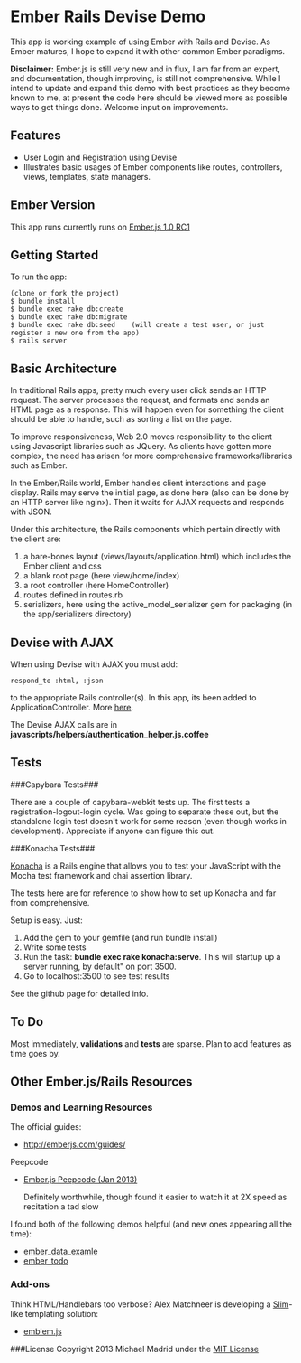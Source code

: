 Ember Rails Devise Demo
=======================

This app is working example of using Ember with Rails and Devise.  As Ember matures, I hope to expand it with other common Ember
paradigms.

**Disclaimer:** Ember.js is still very new and in flux, I am far from an expert, and documentation, though improving, is still not comprehensive.  While I intend to update and expand this demo with best practices as they become known to me, at present the code here should be viewed more as possible ways to get things done.  Welcome input on improvements.


Features
--------
* User Login and Registration using Devise
* Illustrates basic usages of Ember components like routes, controllers, views, templates, state managers.

Ember Version
-------------
This app runs currently runs on [Ember.js 1.0 RC1](http://emberjs.com/blog/2013/02/15/ember-1-0-rc/)

Getting Started
---------------

To run the app:

    (clone or fork the project)
    $ bundle install
    $ bundle exec rake db:create
    $ bundle exec rake db:migrate
    $ bundle exec rake db:seed    (will create a test user, or just register a new one from the app)
    $ rails server

Basic Architecture
------------------

In traditional Rails apps, pretty much every user click sends an HTTP request.  The server
processes the request, and formats and sends an HTML page as a response.  This will happen
even for something the client should be able to handle, such as sorting a list on the page.

To improve responsiveness, Web 2.0 moves responsibility to the client using Javascript
libraries such as JQuery.  As clients have gotten more complex, the need has arisen for more
 comprehensive frameworks/libraries such as Ember.

In the Ember/Rails world, Ember handles client interactions and page display.  Rails may serve
the initial page, as done here (also can be done by an HTTP server like nginx). Then it waits for
AJAX requests and responds with JSON.

Under this architecture, the Rails components which pertain directly with the client are:

1. a bare-bones layout (views/layouts/application.html) which includes the Ember client and css
2. a blank root page (here view/home/index)
3. a root controller (here HomeController)
4. routes defined in routes.rb
5. serializers, here using the active_model_serializer gem for packaging (in the app/serializers directory)

Devise with AJAX
----------------

When using Devise with AJAX you must add:

    respond_to :html, :json

to the appropriate Rails controller(s).  In this app, its been added to ApplicationController.  More [here](http://stackoverflow.com/questions/14319868/ember-js-with-devise-on-rails-application-406-not-acceptable-on-sign-up).

The Devise AJAX calls are in **javascripts/helpers/authentication_helper.js.coffee**

Tests
-----

###Capybara Tests###

There are a couple of capybara-webkit tests up.  The first tests a registration-logout-login cycle.  Was
going to separate these out, but the standalone login test doesn't work for some reason (even though works in development).
Appreciate if anyone can figure this out.

###Konacha Tests###

[Konacha](https://github.com/jfirebaugh/konacha) is a Rails engine that allows you to test your JavaScript with the Mocha test framework and chai assertion library.

The tests here are for reference to show how to set up Konacha and far from comprehensive.

Setup is easy.  Just:

1. Add the gem to your gemfile (and run bundle install)
2. Write some tests
3. Run the task: **bundle exec rake konacha:serve**.  This will startup up a server running, by default" on port 3500.
4. Go to localhost:3500 to see test results

See the github page for detailed info.

To Do
-----

Most immediately, **validations** and **tests** are sparse.  Plan to add features as time goes by.

Other Ember.js/Rails Resources
------------------------------

### Demos and Learning Resources

The official guides:

* http://emberjs.com/guides/

Peepcode

* [Ember.js Peepcode (Jan 2013)](https://peepcode.com/products/emberjs)

  Definitely worthwhile, though found it easier to watch it at 2X speed as recitation a tad slow
  
I found both of the following demos helpful (and new ones appearing all the time):

* [ember_data_examle](https://github.com/dgeb/ember_data_example)
* [ember_todo](https://github.com/Skalar/ember_todo)

### Add-ons

  Think HTML/Handlebars too verbose?  Alex Matchneer is developing a [Slim](http://slim-lang.com/)-like templating solution:

* [emblem.js](https://github.com/machty/emblem.js)



###License
Copyright 2013 Michael Madrid under the [MIT License](http://opensource.org/licenses/MIT)
